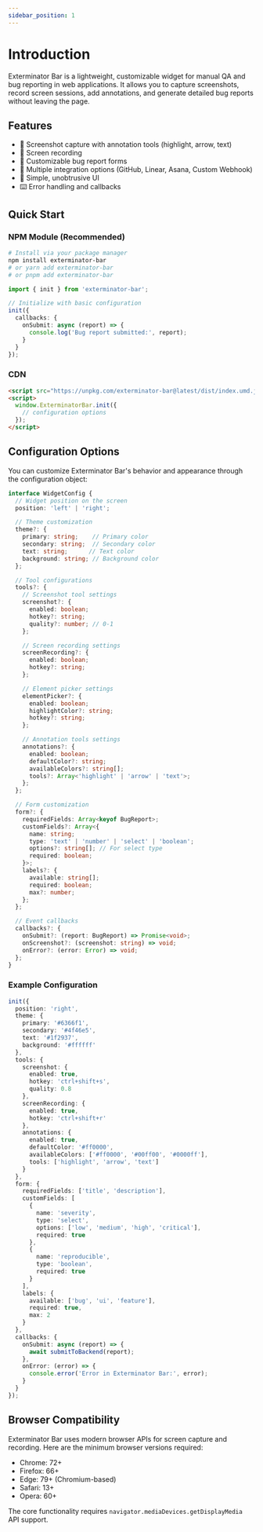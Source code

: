 ```yaml
---
sidebar_position: 1
---
```


# Introduction

Exterminator Bar is a lightweight, customizable widget for manual QA and bug reporting in web applications. It allows you to capture screenshots, record screen sessions, add annotations, and generate detailed bug reports without leaving the page.

## Features

- 📸 Screenshot capture with annotation tools (highlight, arrow, text)
- 🎥 Screen recording
- 📝 Customizable bug report forms
- 🔄 Multiple integration options (GitHub, Linear, Asana, Custom Webhook)
- 🎨 Simple, unobtrusive UI
- ⌨️ Error handling and callbacks

## Quick Start

### NPM Module (Recommended)
```bash
# Install via your package manager
npm install exterminator-bar
# or yarn add exterminator-bar
# or pnpm add exterminator-bar
```

```typescript
import { init } from 'exterminator-bar';

// Initialize with basic configuration
init({
  callbacks: {
    onSubmit: async (report) => {
      console.log('Bug report submitted:', report);
    }
  }
});
```

### CDN
```html
<script src="https://unpkg.com/exterminator-bar@latest/dist/index.umd.js"></script>
<script>
  window.ExterminatorBar.init({
    // configuration options
  });
</script>
```



## Configuration Options

You can customize Exterminator Bar's behavior and appearance through the configuration object:

```typescript
interface WidgetConfig {
  // Widget position on the screen
  position: 'left' | 'right';

  // Theme customization
  theme?: {
    primary: string;    // Primary color
    secondary: string;  // Secondary color
    text: string;      // Text color
    background: string; // Background color
  };

  // Tool configurations
  tools?: {
    // Screenshot tool settings
    screenshot?: {
      enabled: boolean;
      hotkey?: string;
      quality?: number; // 0-1
    };

    // Screen recording settings
    screenRecording?: {
      enabled: boolean;
      hotkey?: string;
    };

    // Element picker settings
    elementPicker?: {
      enabled: boolean;
      highlightColor?: string;
      hotkey?: string;
    };

    // Annotation tools settings
    annotations?: {
      enabled: boolean;
      defaultColor?: string;
      availableColors?: string[];
      tools?: Array<'highlight' | 'arrow' | 'text'>;
    };
  };

  // Form customization
  form?: {
    requiredFields: Array<keyof BugReport>;
    customFields?: Array<{
      name: string;
      type: 'text' | 'number' | 'select' | 'boolean';
      options?: string[]; // For select type
      required: boolean;
    }>;
    labels?: {
      available: string[];
      required: boolean;
      max?: number;
    };
  };

  // Event callbacks
  callbacks?: {
    onSubmit?: (report: BugReport) => Promise<void>;
    onScreenshot?: (screenshot: string) => void;
    onError?: (error: Error) => void;
  };
}
```

### Example Configuration

```typescript
init({
  position: 'right',
  theme: {
    primary: '#6366f1',
    secondary: '#4f46e5',
    text: '#1f2937',
    background: '#ffffff'
  },
  tools: {
    screenshot: {
      enabled: true,
      hotkey: 'ctrl+shift+s',
      quality: 0.8
    },
    screenRecording: {
      enabled: true,
      hotkey: 'ctrl+shift+r'
    },
    annotations: {
      enabled: true,
      defaultColor: '#ff0000',
      availableColors: ['#ff0000', '#00ff00', '#0000ff'],
      tools: ['highlight', 'arrow', 'text']
    }
  },
  form: {
    requiredFields: ['title', 'description'],
    customFields: [
      {
        name: 'severity',
        type: 'select',
        options: ['low', 'medium', 'high', 'critical'],
        required: true
      },
      {
        name: 'reproducible',
        type: 'boolean',
        required: true
      }
    ],
    labels: {
      available: ['bug', 'ui', 'feature'],
      required: true,
      max: 2
    }
  },
  callbacks: {
    onSubmit: async (report) => {
      await submitToBackend(report);
    },
    onError: (error) => {
      console.error('Error in Exterminator Bar:', error);
    }
  }
});
```

## Browser Compatibility

Exterminator Bar uses modern browser APIs for screen capture and recording. Here are the minimum browser versions required:

- Chrome: 72+
- Firefox: 66+
- Edge: 79+ (Chromium-based)
- Safari: 13+
- Opera: 60+

The core functionality requires `navigator.mediaDevices.getDisplayMedia` API support.
